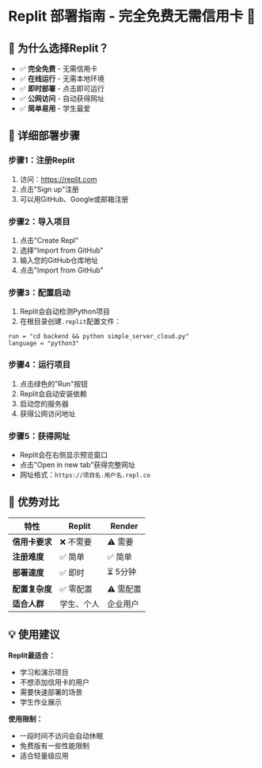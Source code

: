 # Replit 部署指南 - 完全免费无需信用卡 🎉

## 🌟 为什么选择Replit？

- ✅ **完全免费** - 无需信用卡
- ✅ **在线运行** - 无需本地环境
- ✅ **即时部署** - 点击即可运行
- ✅ **公网访问** - 自动获得网址
- ✅ **简单易用** - 学生最爱

## 🚀 详细部署步骤

### 步骤1：注册Replit
1. 访问：https://replit.com
2. 点击"Sign up"注册
3. 可以用GitHub、Google或邮箱注册

### 步骤2：导入项目
1. 点击"Create Repl"
2. 选择"Import from GitHub"
3. 输入您的GitHub仓库地址
4. 点击"Import from GitHub"

### 步骤3：配置启动
1. Replit会自动检测Python项目
2. 在根目录创建`.replit`配置文件：
```
run = "cd backend && python simple_server_cloud.py"
language = "python3"
```

### 步骤4：运行项目
1. 点击绿色的"Run"按钮
2. Replit会自动安装依赖
3. 启动您的服务器
4. 获得公网访问地址

### 步骤5：获得网址
- Replit会在右侧显示预览窗口
- 点击"Open in new tab"获得完整网址
- 网址格式：`https://项目名.用户名.repl.co`

## 🎯 优势对比

| 特性 | Replit | Render |
|------|--------|--------|
| **信用卡要求** | ❌ 不需要 | ⚠️ 需要 |
| **注册难度** | ✅ 简单 | ✅ 简单 |
| **部署速度** | ✅ 即时 | ⏳ 5分钟 |
| **配置复杂度** | ✅ 零配置 | ⚠️ 需配置 |
| **适合人群** | 学生、个人 | 企业用户 |

## 💡 使用建议

**Replit最适合：**
- 学习和演示项目
- 不想添加信用卡的用户
- 需要快速部署的场景
- 学生作业展示

**使用限制：**
- 一段时间不访问会自动休眠
- 免费版有一些性能限制
- 适合轻量级应用 